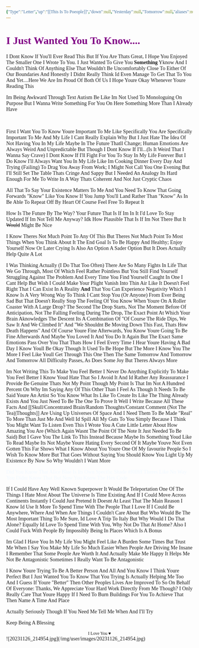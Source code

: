 ```yaml
---
{"Type":"Letter","up":"[[This Is To Poeople]]","down":null,"Yesterday":null,"Tomorrow":null,"aliases":null,"Next":null,"Previous":null,"title":"Love You","comments":true,"dg-publish":true,"dg-show-local-graph":null,"tags":["Tagless"],"dg-show-toc":null,"dg-hide-in-graph":true,"dg-permalink":"My Dearest","permalink":"/My Dearest/","hideInGraph":true,"dgPassFrontmatter":true}
---
```


<style id="Force_Custom_Fonts" type="text/css">@font-face{font-style:normal;font-family:"Merriweather";src:local("Merriweather")}@font-face{font-style:bolder;font-family:"Merriweather";src:local("Merriweather")}@font-face{font-style:normal;font-family:"Merriweather";src:local("Merriweather");unicode-range:U+0-FF,U+2E80-9FFF,U+F900-FAFF,U+FE30-FE4F,U+20000-2FA1F}@font-face{font-style:bolder;font-family:"Merriweather";src:local("Merriweather");unicode-range:U+0-FF,U+2E80-9FFF,U+F900-FAFF,U+FE30-FE4F,U+20000-2FA1F}@font-face{font-style:normal;font-family:"Merriweather";src:local("Merriweather");unicode-range:U+0-FF}@font-face{font-style:bolder;font-family:"Merriweather";src:local("Merriweather");unicode-range:U+0-FF}:not(pre):not(code):not(textarea):not(tt):not(kbd):not(samp):not(var){font-family:"Merriweather"!important}pre,code,textarea,tt,kbd,samp,var{font-family:monospace!important}pre *,code *,textarea *,tt *,kbd *,samp *,var *{font-family:monospace!important}</style>


# <span style="color:#800085">I Just Wanted You To Know....</span>

I Dont Know If You'll Ever Read This But If You Are Thats Great, I Hope You Enjoyed The Smaller One I Wrote To You. I Just Wanted To Give You <b>Something</b> Yknow And I Couldn't Think Of Anything Else That Wouldn't Be Uncomfortably Close To Either Of Our Boundaries And 
Honestly I Didnt Really Think Id Even Manage To Get That To You And Yet....Here We Are
Im Proud Of Both Of Us
I Hope Youre Okay Whenever Youre Reading This

Im Being Awkward Through Text
Autism Be Like
Im Not Used To Monologuing On Purpose But I Wanna Write Something For You On Here
Something More Than I Already Have

‍​ 

First I Want You To Know Youre Important To Me Like Specifically You Are Specifically Important To Me And My Life
I Cant Really Explain Why But I Just Hate The Idea Of Not Having You In My Life
Maybe In The Future Thatll Change; Human Emotions Are Always Weird And Unpredictable But Though I Dont Know If I'll...(Is It Weird That I Wanna Say Crave)
I Dont Know If I'll Fight For You To Stay In My Life Forever But I Do Know I'll Always Want You In My Life 
Like Im Cooking Dinner Every Day And Trying (Failing) To Drag You Away From Work; I Might Not Call You One Evening But I'll Still Set The Table
Thats Cringe And Sappy But I Needed An Analogy
Its Hard Enough For Me To Write In A Way Thats Coherent And Not Just Cryptic Chaos

All That To Say Your Existence Matters To Me And You Need To Know That Going Forwards
"Know" Like You Know If You Jump You'll Land Rather Than "Know" As In Be Able To Repeat Off By Heart
Of Course Feel Free To Repeat It

How Is The Future By The Way? Your Future That Is
If Im In It I'd Love To Stay Updated
If Im Not Tell Me Anyway? Idk How Plausible That Is If Im Not There But It ~~Would~~ Might Be Nice

I Know Theres Not Much Point To Any Of This But Theres Not Much Point To Most Things When You Think About It
The End Goal Is To Be Happy And Healthy; Enjoy Yourself Now Or Later
Crying Is Also An Option
A Sader Option But It Does Actually Help Quite A Lot

I Was Thinking Actually (I Do That Too Often)
There Are So Many Fights In Life That We Go Through, Most Of Which Feel Rather Pointless But You Still Find Yourself Struggling Against The Problem And Every Time You Find Yourself Caught In One I Cant Help But Wish I Could Make Your Plight Vanish Into Thin Air
Like
It Doesn't Feel Right That I Can Exist In A Reality <b>And</b> That You Can Experience Negativity Which I Know Is A Very Wrong Way To Think
I Cant Stop You (Or Anyone) From Ever Being Sad But That Doesn't Really Stop The Feeling Of
You Know When Youre On A Roller Coaster With A Large Drop?
The Second The Drop Starts, Not The Moment Before Of Anticipation, Not The Falling Feeling During The Drop, The Exact Point At Which Your Brain Aknowledges The Descent
Its A Combination Of "Of Course The Ride Dips, We Saw It And We Climbed It" And "We Shouldnt Be Moving Down This Fast, Thats How Death Happens" And Of Course Youre Fine Afterwards, You Know Youre Going To Be Fine Afterwards And Maybe You Loved It And You Do It Again But The Exact Same Emotions Pass Over You
That 
Thats How I Feel Every Time I Hear Youre Having A Bad Day
I Know Youll Be Okay Though
It Used To Be Hope But The More I Know You The More I Feel Like Youll Get Through This One
Then The Same Tomorrow And Tomorrow And Tomorrow
All Difficulty Passes, As Does Some Joy But Theres Always More

Im Not Writing This To Make You Feel Better
I Never Do Anything Explicitly To Make You Feel Better
I Know Youd Hate That So I Avoid It
And Id Rather Any Reassurance I Provide Be Genuine
Thats Not My Point Though My Point Is That Im Not A Hundred Percent On Why Im Saying Any Of This Other Than I Feel As Though It Needs To Be Said
Youre An Artist So You Know What Its Like To Create
Its Like The Thing Already Exists And You Just Need To Be The One To Prove It
Well I Write Because All These Facts And [[Skull/Concentrated Brain/Random Thoughts/Constant Comment (Not The Tea)\|Thoughts]] Are Using Up Universes Of Space And I Need Them To Be Made "Real" To More Than Just Me And
Well Id Spill All My Guts To You Simply Because I Think You Might Want To Listen
Even This
I Wrote You A Cute Little Letter About How Amazing You Are (Which Again Wasnt The Point Of The Note It Just Needed To Be Said) But I Gave You The Link To This Instead
Because Maybe Its Something Youd Like To Read
Maybe Its Not
Maybe Youre Hating Every Second Of It
Maybe Youve Not Even Gotten This Far
Shows What I Know About You
Youre One Of My favourite People So I Wish To Know More But That Goes Without Saying
You Should Know You Light Up My Existence By Now So Why Wouldn't I Want More


<span style="color:#F0F8FF">Did You Know That Alice Blue Is Its Own Specific Shade  ​‍#f0f8ff Theres Like No Way You Didnt Know That But Now You Know The Hex Code</span>

If I Could Have Any Well Known Superpower It Would Be Teleportation
One Of The Things I Hate Most About The Universe Is Time Existing And If I Could Move Across Continents Instantly I Could Just Pretend It Doesnt
At Least That The Main Reason
I Know Id Use It More To Spend Time With The People That I Love
If I Could Be Anywhere, Where And When Are Things I Couldn't Care About But Who Would Be The Most Important Thing To Me
Sure, Id Love A Trip To Italy But Why Would I Do That Alone? 
Equally Id Love To Spend Time With You, Why Not Do That At Home?
Also I Could Fuck With People By Impossibly Being In Places Which Is A Bonus

Im Glad I Have You In My Life
You Might Feel Like A Burden Some Times But Trust Me When I Say You Make My Life So Much Easier
When People Are Driving Me Insane I Remember That Some People Are Worth It And Actually Make Me Happy
It Helps Me Not Be Antagonistic 
Sometimes 
I Really Want To Be Antagonistic 

I Know Youre Trying To Be A Better Person And All And You Know I Think Youre Perfect
But I Just Wanted You To Know That You Trying Is Actually Helping Me Too
And I Guess If Youre "Better" Then Other Peoples Lives Are Improved To
So On Behalf Of Everyone: Thanks, We Appreciate Your Hard Work
Directly From Me Though? 
I Only Really Care That Youre Happy
If I Need To Burn Buildings For You To Achieve That Then Name A Time And Place

Actually Seriously Though
If You Need Me Tell Me When And I'll Try






Keep Being A Blessing 


<center><sub>I Love You ♥︎</sub></center>
![20231126_214954.jpg](/img/user/images/20231126_214954.jpg)

<script src="https://utteranc.es/client.js"
        repo="WonderingGodling/My-Mind-Space"
        issue-term="title"
        theme="preferred-color-scheme"
        crossorigin="anonymous"
        async>
</script>